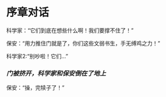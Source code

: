 # 序章对话
科学家：“它们到底在想些什么啊！我们要撑不住了！”

保安：“用力推住门就是了，你们这些文弱书生，手无缚鸡之力！”

科学家2:“别吵啦！它们...”

### *门被挤开，科学家和保安倒在了地上*

保安：“操，完犊子了！”
